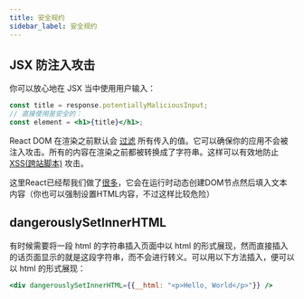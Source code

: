 ```yaml
---
title: 安全规约
sidebar_label: 安全规约
---
```


## JSX 防注入攻击

你可以放心地在 JSX 当中使用用户输入：

```jsx
const title = response.potentiallyMaliciousInput;
// 直接使用是安全的：
const element = <h1>{title}</h1>;
```

React DOM 在渲染之前默认会 [过滤](http://stackoverflow.com/questions/7381974/which-characters-need-to-be-escaped-on-html) 所有传入的值。它可以确保你的应用不会被注入攻击。所有的内容在渲染之前都被转换成了字符串。这样可以有效地防止 [XSS\(跨站脚本\)](https://en.wikipedia.org/wiki/Cross-site_scripting) 攻击。

这里React已经帮我们做了[很多](https://facebook.github.io/react/docs/introducing-jsx.html#jsx-prevents-injection-attacks)，它会在运行时动态创建DOM节点然后填入文本内容（你也可以强制设置HTML内容，不过这样比较危险）

## dangerouslySetInnerHTML

有时候需要将一段 html 的字符串插入页面中以 html 的形式展现，然而直接插入的话页面显示的就是这段字符串，而不会进行转义。可以用以下方法插入，便可以以 html 的形式展现：

```jsx
<div dangerouslySetInnerHTML={{__html: "<p>Hello, World</p>"}} />
```


